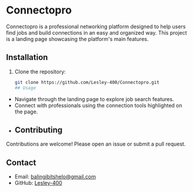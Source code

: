 # Connectopro
Connectopro is a professional networking platform designed to help users find jobs and build connections in an easy and organized way. This project is a landing page showcasing the platform's main features.
## Installation
1. Clone the repository:
   ```bash
   git clone https://github.com/Lesley-400/Connectopro.git
   ## Usage
- Navigate through the landing page to explore job search features.
- Connect with professionals using the connection tools highlighted on the page.
- ## Contributing
Contributions are welcome! Please open an issue or submit a pull request.
## Contact
- Email: balingibitshelo@gmail.com
- GitHub: [Lesley-400](https://github.com/Lesley-400)
